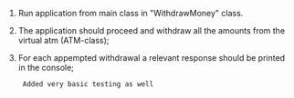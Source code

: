 1. Run application from main class in "WithdrawMoney" class.

2. The application should proceed and withdraw all the amounts from the virtual atm (ATM-class);

3. For each appempted withdrawal a relevant response should be printed in the console;


        Added very basic testing as well